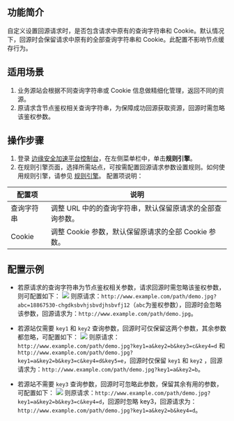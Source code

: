 ## 功能简介
自定义设置回源请求时，是否包含请求中原有的查询字符串和 Cookie。默认情况下，回源时会保留请求中原有的全部查询字符串和 Cookie。此配置不影响节点缓存行为。

## 适用场景
1. 业务源站会根据不同查询字符串或 Cookie 信息做精细化管理，返回不同的资源。
2. 原请求含节点鉴权相关查询字符串，为保障成功回源获取资源，回源时需忽略该鉴权参数。

## 操作步骤
1. 登录 [边缘安全加速平台控制台](https://console.cloud.tencent.com/edgeone)，在左侧菜单栏中，单击**规则引擎**。
2. 在规则引擎页面，选择所需站点，可按需配置回源请求参数设置规则。如何使用规则引擎，请参见 [规则引擎](https://cloud.tencent.com/document/product/1552/70901)。
配置项说明：
<table>
<thead>
<tr>
<th>配置项</th>
<th>说明</th>
</tr>
</thead>
<tbody><tr>
<td>查询字符串</td>
<td>调整 URL 中的的查询字符串，默认保留原请求的全部查询参数。</td>
</tr>
<tr>
<td>Cookie</td>
<td>调整 Cookie 参数，默认保留原请求的全部 Cookie 参数。</td>
</tr>
</tbody></table>

## 配置示例
- 若原请求的查询字符串为节点鉴权相关参数，请求回源时需忽略该鉴权参数，则可配置如下：
![](https://qcloudimg.tencent-cloud.cn/raw/42a92f2b3fc8659232ec690323c34498.png)
则原请求：`http://www.example.com/path/demo.jpg?abc=18867530-chgdksbvhjsbvdjhsbvfj12`（`abc`为鉴权参数），回源时会忽略该参数，回源请求为：`http://www.example.com/path/demo.jpg`。

- 若源站仅需要 `key1` 和 `key2` 查询参数，回源时可仅保留这两个参数，其余参数都忽略，可配置如下：
![](https://qcloudimg.tencent-cloud.cn/raw/c55416804073fa156f849c0658127bfd.png)
则原请求：`http://www.example.com/path/demo.jpg?key1=a&key2=b&key3=c&key4=d` 和 `http://www.example.com/path/demo.jpg?key1=a&key2=b&key3=c&key4=d&key5=e`，回源时仅保留 `key1` 和 `key2` ，回源请求为：`http://www.example.com/path/demo.jpg?key1=a&key2=b`。

- 若源站不需要 `key3` 查询参数，回源时可忽略此参数，保留其余有用的参数，可配置如下：
![](https://qcloudimg.tencent-cloud.cn/raw/a67c69554c450a0797ff51461d6a5815.png)
则原请求：`http://www.example.com/path/demo.jpg?key1=a&key2=b&key3=c&key4=d`，回源时忽略 key3，回源请求为：`http://www.example.com/path/demo.jpg?key1=a&key2=b&key4=d`。

